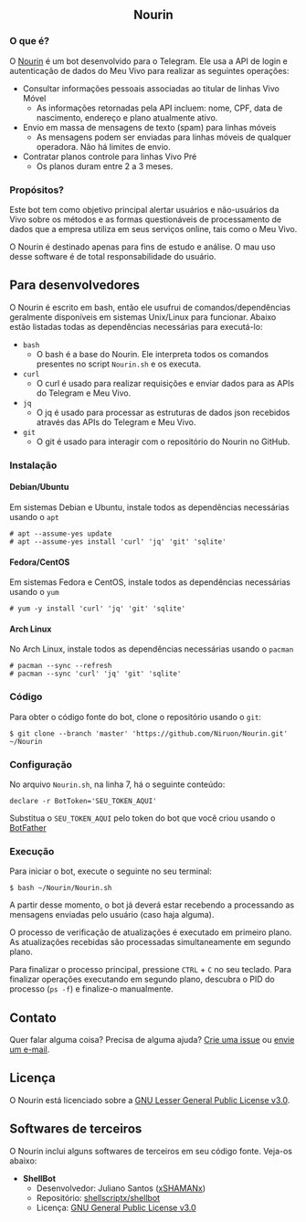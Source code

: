 <h2 align='center'>Nourin</h2>

### O que é?

O [Nourin](https://t.me:443/Niruon_bot) é um bot desenvolvido para o Telegram. Ele usa a API de login e autenticação de dados do Meu Vivo para realizar as seguintes operações:

- Consultar informações pessoais associadas ao titular de linhas Vivo Móvel
  -  As informações retornadas pela API incluem: nome, CPF, data de nascimento, endereço e plano atualmente ativo.
- Envio em massa de mensagens de texto (spam) para linhas móveis
  -  As mensagens podem ser enviadas para linhas móveis de qualquer operadora. Não há limites de envio.
- Contratar planos controle para linhas Vivo Pré
  -  Os planos duram entre 2 a 3 meses.

### Propósitos?

Este bot tem como objetivo principal alertar usuários e não-usuários da Vivo sobre os métodos e as formas questionáveis de processamento de dados que a empresa utiliza em seus serviços online, tais como o Meu Vivo.

O Nourin é destinado apenas para fins de estudo e análise. O mau uso desse software é de total responsabilidade do usuário.

## Para desenvolvedores

O Nourin é escrito em bash, então ele usufrui de comandos/dependências geralmente disponíveis em sistemas Unix/Linux para funcionar. Abaixo estão listadas todas as dependências necessárias para executá-lo:

- `bash`
   - O bash é a base do Nourin. Ele interpreta todos os comandos presentes no script `Nourin.sh` e os executa.
- `curl`
   - O curl é usado para realizar requisições e enviar dados para as APIs do Telegram e Meu Vivo.
- `jq`
   - O jq é usado para processar as estruturas de dados json recebidos através das APIs do Telegram e Meu Vivo.
- `git`
   - O git é usado para interagir com o repositório do Nourin no GitHub.

### Instalação

#### Debian/Ubuntu

Em sistemas Debian e Ubuntu, instale todos as dependências necessárias usando o `apt`

```
# apt --assume-yes update
# apt --assume-yes install 'curl' 'jq' 'git' 'sqlite'
```

#### Fedora/CentOS

Em sistemas Fedora e CentOS, instale todos as dependências necessárias usando o `yum`

```
# yum -y install 'curl' 'jq' 'git' 'sqlite'
```

#### Arch Linux

No Arch Linux, instale todos as dependências necessárias usando o `pacman`

```
# pacman --sync --refresh
# pacman --sync 'curl' 'jq' 'git' 'sqlite'
```

### Código

Para obter o código fonte do bot, clone o repositório usando o `git`:

```
$ git clone --branch 'master' 'https://github.com/Niruon/Nourin.git' ~/Nourin
```

### Configuração

No arquivo `Nourin.sh`, na linha 7, há o seguinte conteúdo:

```
declare -r BotToken='SEU_TOKEN_AQUI'
```

Substitua o `SEU_TOKEN_AQUI` pelo token do bot que você criou usando o [BotFather](https://t.me:443/BotFather)

### Execução

Para iniciar o bot, execute o seguinte no seu terminal:

```
$ bash ~/Nourin/Nourin.sh
```

A partir desse momento, o bot já deverá estar recebendo a processando as mensagens enviadas pelo usuário (caso haja alguma).

O processo de verificação de atualizações é executado em primeiro plano. As atualizações recebidas são processadas simultaneamente em segundo plano.

Para finalizar o processo principal, pressione `CTRL` + `C` no seu teclado. Para finalizar operações executando em segundo plano, descubra o PID do processo (`ps -f`) e finalize-o manualmente.

## Contato

Quer falar alguma coisa? Precisa de alguma ajuda? [Crie uma issue](https://github.com:443/Niruon/Nourin/issues) ou [envie um e-mail](mailto:nourin@telegmail.com).

## Licença

O Nourin está licenciado sobre a [GNU Lesser General Public License v3.0](LICENSE).

## Softwares de terceiros

O Nourin inclui alguns softwares de terceiros em seu código fonte. Veja-os abaixo:

- **ShellBot**
  - Desenvolvedor: Juliano Santos ([xSHAMANx](https://github.com:443/xSHAMANx))
  - Repositório: [shellscriptx/shellbot](https://github.com:443/shellscriptx/shellbot)
  - Licença: [GNU General Public License v3.0](https://github.com:443/shellscriptx/shellbot/blob/master/LICENSE.txt)

